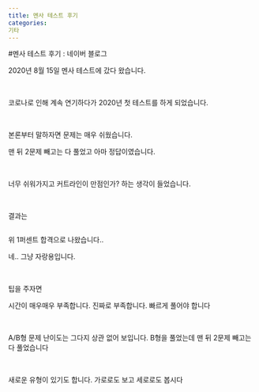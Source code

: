 ```yaml
---
title: 멘사 테스트 후기
categories:
기타
---
```

#멘사 테스트 후기 : 네이버 블로그
<div class="wrap_rabbit pcol2 _param(1) _postViewArea222071017479" id="post-view222071017479">
<!-- Rabbit HTML --><div class="se-viewer se-theme-default" lang="ko-KR">
<!-- SE_DOC_HEADER_END -->
<div class="se-main-container">
<div class="se-component se-text se-l-default" id="SE-571f5243-e012-4aa3-bbe6-865b36b808df">
<div class="se-component-content">
<div class="se-section se-section-text se-l-default">
<div class="se-module se-module-text">
<!-- SE-TEXT { --><p class="se-text-paragraph se-text-paragraph-align-" id="SE-b581b315-dbbd-4f3a-a393-6c7c0e2d837b" style=""><span class="se-fs- se-ff-" id="SE-ad85ccde-8b1b-47a9-b126-cf483d0c1f4e" style="">2020년 8월 15일 멘사 테스트에 갔다 왔습니다.</span></p><!-- } SE-TEXT --><!-- SE-TEXT { --><p class="se-text-paragraph se-text-paragraph-align-" id="SE-b8d7ed6b-0c4c-4f0e-81de-9bb9fff6caea" style=""><span class="se-fs- se-ff-" id="SE-05c1b48b-911e-4f25-b1d2-9162e4108e6e" style="">​</span></p><!-- } SE-TEXT --><!-- SE-TEXT { --><p class="se-text-paragraph se-text-paragraph-align-" id="SE-c3334c75-371e-4be2-b999-057b90721813" style=""><span class="se-fs- se-ff-" id="SE-f51948b2-5e5c-4e68-88c7-b0ec67b221e9" style="">코로나로 인해 계속 연기하다가 2020년 첫 테스트를 하게 되었습니다.</span></p><!-- } SE-TEXT --><!-- SE-TEXT { --><p class="se-text-paragraph se-text-paragraph-align-" id="SE-6355c824-8d49-4c7f-9b38-bac6cc9df996" style=""><span class="se-fs- se-ff-" id="SE-05c4c512-6003-4a13-9e79-1ffe1eb47c72" style="">​</span></p><!-- } SE-TEXT --><!-- SE-TEXT { --><p class="se-text-paragraph se-text-paragraph-align-" id="SE-4fc54c29-09c6-42b1-9eb2-9c1828e90f58" style=""><span class="se-fs- se-ff-" id="SE-28183cee-cf59-4e42-8647-3ee2b5c2e948" style="">본론부터 말하자면 문제는 매우 쉬웠습니다. </span></p><!-- } SE-TEXT --><!-- SE-TEXT { --><p class="se-text-paragraph se-text-paragraph-align-" id="SE-4370000c-bd78-42b7-aa1c-2934c0c4003d" style=""><span class="se-fs- se-ff-" id="SE-99348329-9bd1-4ed3-9085-7e446f6522a9" style="">맨 뒤 2문제 빼고는 다 풀었고 아마 정답이였습니다.</span></p><!-- } SE-TEXT --><!-- SE-TEXT { --><p class="se-text-paragraph se-text-paragraph-align-" id="SE-a0751d02-cae4-408a-b5e2-46d5e1e6e7c7" style=""><span class="se-fs- se-ff-" id="SE-4fd9e7d8-3a90-4648-b09c-4cdf404053c6" style="">​</span></p><!-- } SE-TEXT --><!-- SE-TEXT { --><p class="se-text-paragraph se-text-paragraph-align-" id="SE-8f0320ac-f7ef-4689-899b-825507f31c85" style=""><span class="se-fs- se-ff-" id="SE-0200e6b1-d18a-4d99-b324-e4a5ff40e5a6" style="">너무 쉬워가지고 커트라인이 만점인가? 하는 생각이 들었습니다.</span></p><!-- } SE-TEXT --><!-- SE-TEXT { --><p class="se-text-paragraph se-text-paragraph-align-" id="SE-62cf0949-3af8-4ae8-b8ab-1da1936f96b7" style=""><span class="se-fs- se-ff-" id="SE-f3e72ba0-9bc1-442c-9999-e40caa29833c" style="">​</span></p><!-- } SE-TEXT --><!-- SE-TEXT { --><p class="se-text-paragraph se-text-paragraph-align-" id="SE-5706189b-d0eb-458a-b761-c19883097983" style=""><span class="se-fs- se-ff-" id="SE-47daa3fe-56da-4e06-9566-b2656d38c9a4" style="">결과는 </span></p><!-- } SE-TEXT -->
</div>
</div>
</div>
</div> <div class="se-component se-image se-l-default" id="SE-cc13075b-efc0-4438-968b-0fd8e94b3a9a">
<div class="se-component-content se-component-content-fit">
<div class="se-section se-section-image se-l-default se-section-align-">
<div class="se-module se-module-image" style="">
<a class="se-module-image-link __se_image_link __se_link" data-linkdata='{"id" : "SE-cc13075b-efc0-4438-968b-0fd8e94b3a9a", "src" : "https://postfiles.pstatic.net/MjAyMjEyMjhfMTI0/MDAxNjcyMjEwNDk3MzY1.WWQqrJwk2SkPsq-AvreozUVJIXOQ4GHwT7ZQ4LWBP7cg.sO4pWNfhAhJAR3fGwCOZTsh4KO1DrG7TGkpTWjjlBLEg.JPEG.dls32208/Mensa.jpg", "originalWidth" : "966", "originalHeight" : "563", "linkUse" : "false", "link" : ""}' data-linktype="img" href="#" onclick="return false;" style="">
<img alt="" class="se-image-resource" data-height="516" data-lazy-src="https://postfiles.pstatic.net/MjAyMjEyMjhfMTI0/MDAxNjcyMjEwNDk3MzY1.WWQqrJwk2SkPsq-AvreozUVJIXOQ4GHwT7ZQ4LWBP7cg.sO4pWNfhAhJAR3fGwCOZTsh4KO1DrG7TGkpTWjjlBLEg.JPEG.dls32208/Mensa.jpg?type=w966" data-width="886" src="https://postfiles.pstatic.net/MjAyMjEyMjhfMTI0/MDAxNjcyMjEwNDk3MzY1.WWQqrJwk2SkPsq-AvreozUVJIXOQ4GHwT7ZQ4LWBP7cg.sO4pWNfhAhJAR3fGwCOZTsh4KO1DrG7TGkpTWjjlBLEg.JPEG.dls32208/Mensa.jpg?type=w80_blur">
</img></a>
</div>
</div>
</div>
</div>
<div class="se-component se-text se-l-default" id="SE-225e6fc2-c025-48b1-999c-d30ea78eb546">
<div class="se-component-content">
<div class="se-section se-section-text se-l-default">
<div class="se-module se-module-text">
<!-- SE-TEXT { --><p class="se-text-paragraph se-text-paragraph-align-" id="SE-e13e7e22-bfd3-418d-b504-a080ae6853c4" style=""><span class="se-fs- se-ff-" id="SE-865e7404-6c7e-491e-b641-5df6b1a413e7" style="">위 1퍼센트 합격으로 나왔습니다..</span></p><!-- } SE-TEXT --><!-- SE-TEXT { --><p class="se-text-paragraph se-text-paragraph-align-" id="SE-9e3d8b0e-ef23-4c39-b3da-345e1a3f850d" style=""><span class="se-fs- se-ff-" id="SE-9b330908-e343-4e08-9bdb-e9b4175d96f5" style="">네.. 그냥 자랑용입니다.</span></p><!-- } SE-TEXT --><!-- SE-TEXT { --><p class="se-text-paragraph se-text-paragraph-align-" id="SE-8cb86ae2-117c-4cbe-aa32-fedde75b9b02" style=""><span class="se-fs- se-ff-" id="SE-8c9891fd-9aad-4818-8240-992c3efd39f2" style="">​</span></p><!-- } SE-TEXT --><!-- SE-TEXT { --><p class="se-text-paragraph se-text-paragraph-align-" id="SE-f2e1bdc2-5e4e-4efe-818c-026d3b156e4b" style=""><span class="se-fs- se-ff-" id="SE-7233759b-b325-4638-a9a9-61c912239598" style="">팁을 주자면</span></p><!-- } SE-TEXT --><!-- SE-TEXT { --><p class="se-text-paragraph se-text-paragraph-align-" id="SE-31b3dd17-a346-4648-bd47-79d446ee1a58" style=""><span class="se-fs- se-ff-" id="SE-dfe024d5-e356-449b-b4a1-518b7247ddb0" style="">시간이 매우매우 부족합니다. 진짜로 부족합니다. 빠르게 풀어야 합니다</span></p><!-- } SE-TEXT --><!-- SE-TEXT { --><p class="se-text-paragraph se-text-paragraph-align-" id="SE-443e5158-e73a-4833-a145-f20adf64892d" style=""><span class="se-fs- se-ff-" id="SE-bfd6291a-65f6-4228-95b8-1223a609d997" style="">​</span></p><!-- } SE-TEXT --><!-- SE-TEXT { --><p class="se-text-paragraph se-text-paragraph-align-" id="SE-ba368823-646f-4779-bcea-8c41e622d0a6" style=""><span class="se-fs- se-ff-" id="SE-ca0f32bf-2aef-45f3-baf8-5bf79e9dc998" style="">A/B형 문제 난이도는 그다지 상관 없어 보입니다. B형을 풀었는데 맨 뒤 2문제 빼고는 다 풀었습니다</span></p><!-- } SE-TEXT --><!-- SE-TEXT { --><p class="se-text-paragraph se-text-paragraph-align-" id="SE-daebf079-4be0-4c4b-a023-fe4ae8694694" style=""><span class="se-fs- se-ff-" id="SE-fdf6187c-e086-443d-b82e-cca2d6fc070a" style="">​</span></p><!-- } SE-TEXT --><!-- SE-TEXT { --><p class="se-text-paragraph se-text-paragraph-align-" id="SE-2c72788d-e763-486b-8111-ffe55d7f8081" style=""><span class="se-fs- se-ff-" id="SE-7b23cd58-5656-433b-b449-e5670da6f05e" style="">새로운 유형이 있기도 합니다. 가로로도 보고 세로로도 봅시다</span></p><!-- } SE-TEXT -->
</div>
</div>
</div>
</div> </div>
</div>
</div>